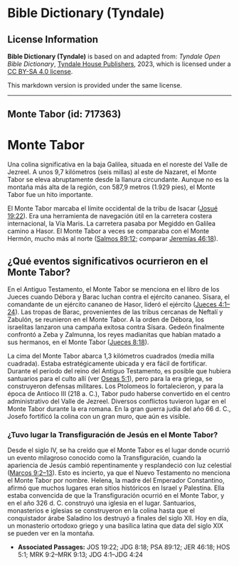 # Bible Dictionary (Tyndale)

## License Information

**Bible Dictionary (Tyndale)** is based on and adapted from: _Tyndale Open Bible Dictionary_, [Tyndale House Publishers](https://tyndaleopenresources.com/), 2023, which is licensed under a [CC BY-SA 4.0 license](https://creativecommons.org/licenses/by-sa/4.0/legalcode.en).

This markdown version is provided under the same license.



--------------------------------

## Monte Tabor (id: 717363)

Monte Tabor
===========

Una colina significativa en la baja Galilea, situada en el noreste del Valle de Jezreel. A unos 9,7 kilómetros (seis millas) al este de Nazaret, el Monte Tabor se eleva abruptamente desde la llanura circundante. Aunque no es la montaña más alta de la región, con 587,9 metros (1\.929 pies), el Monte Tabor fue un hito importante.

El Monte Tabor marcaba el límite occidental de la tribu de Isacar ([Josué 19:22](https://ref.ly/Josh19:22)). Era una herramienta de navegación útil en la carretera costera internacional, la Vía Maris. La carretera pasaba por Megiddo en Galilea camino a Hasor. El Monte Tabor a veces se comparaba con el Monte Hermón, mucho más al norte ([Salmos 89:12](https://ref.ly/Ps89:12); comparar [Jeremías 46:18](https://ref.ly/Jer46:18)).

¿Qué eventos significativos ocurrieron en el Monte Tabor?
---------------------------------------------------------

En el Antiguo Testamento, el Monte Tabor se menciona en el libro de los Jueces cuando Débora y Barac luchan contra el ejército cananeo. Sísara, el comandante de un ejército cananeo de Hasor, lideró el ejército ([Jueces 4:1–24](https://ref.ly/Judg4:1-Judg4:24)). Las tropas de Barac, provenientes de las tribus cercanas de Neftalí y Zabulón, se reunieron en el Monte Tabor. A la orden de Débora, los israelitas lanzaron una campaña exitosa contra Sísara. Gedeón finalmente confrontó a Zeba y Zalmunna, los reyes madianitas que habían matado a sus hermanos, en el Monte Tabor ([Jueces 8:18](https://ref.ly/Judg8:18)).

La cima del Monte Tabor abarca 1,3 kilómetros cuadrados (media milla cuadrada). Estaba estratégicamente ubicada y era fácil de fortificar. Durante el período del reino del Antiguo Testamento, es posible que hubiera santuarios para el culto allí (ver [Oseas 5:1](https://ref.ly/Hos5:1)), pero para la era griega, se construyeron defensas militares. Los Ptolomeos lo fortalecieron, y para la época de Antíoco III (218 a. C.), Tabor pudo haberse convertido en el centro administrativo del Valle de Jezreel. Diversos conflictos tuvieron lugar en el Monte Tabor durante la era romana. En la gran guerra judía del año 66 d. C., Josefo fortificó la colina con un gran muro, que aún es visible.

### ¿Tuvo lugar la Transfiguración de Jesús en el Monte Tabor?

Desde el siglo IV, se ha creído que el Monte Tabor es el lugar donde ocurrió un evento milagroso conocido como la Transfiguración, cuando la apariencia de Jesús cambió repentinamente y resplandeció con luz celestial ([Marcos 9:2–13](https://ref.ly/Mark9:2-Mark9:13)). Esto es incierto, ya que el Nuevo Testamento no menciona el Monte Tabor por nombre. Helena, la madre del Emperador Constantino, afirmó que muchos lugares eran sitios históricos en Israel y Palestina. Ella estaba convencida de que la Transfiguración ocurrió en el Monte Tabor, y en el año 326 d. C. construyó una iglesia en el lugar. Santuarios, monasterios e iglesias se construyeron en la colina hasta que el conquistador árabe Saladino los destruyó a finales del siglo XII. Hoy en día, un monasterio ortodoxo griego y una basílica latina que data del siglo XIX se pueden ver en la montaña.

* **Associated Passages:** JOS 19:22; JDG 8:18; PSA 89:12; JER 46:18; HOS 5:1; MRK 9:2–MRK 9:13; JDG 4:1–JDG 4:24

